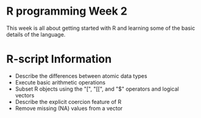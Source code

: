 # R programming Week 2
This week is all about getting started with R and learning some of the basic details of the language.

# R-script Information
- Describe the differences between atomic data types
- Execute basic arithmetic operations
- Subset R objects using the "[", "[[", and "$" operators and logical vectors
- Describe the explicit coercion feature of R
- Remove missing (NA) values from a vector